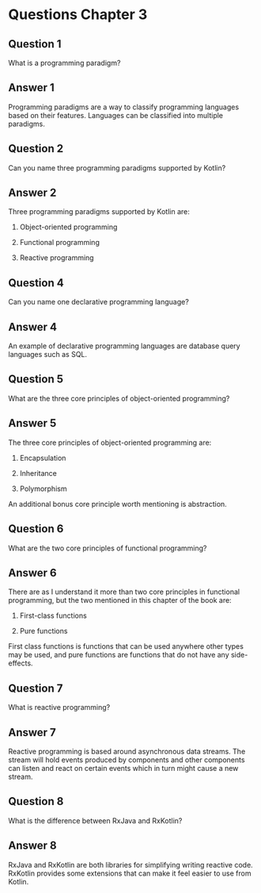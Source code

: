 # Questions Chapter 3

## Question 1

What is a programming paradigm?

## Answer 1

Programming paradigms are a way to classify programming languages based on their features. Languages can be classified into multiple paradigms.

## Question 2

Can you name three programming paradigms supported by Kotlin?

## Answer 2

Three programming paradigms supported by Kotlin are:

1. Object-oriented programming

2. Functional programming

3. Reactive programming

## Question 4

Can you name one declarative programming language?

## Answer 4

An example of declarative programming languages are database query languages such as SQL.

## Question 5

What are the three core principles of object-oriented programming?

## Answer 5

The three core principles of object-oriented programming are:

1. Encapsulation

2. Inheritance

3. Polymorphism

An additional bonus core principle worth mentioning is abstraction.

## Question 6

What are the two core principles of functional programming?

## Answer 6

There are as I understand it more than two core principles in functional programming, but the two mentioned in this chapter of the book are:

1. First-class functions

2. Pure functions

 First class functions is functions that can be used anywhere other types may be used, and pure functions are functions that do not have any side-effects.

## Question 7

What is reactive programming?

## Answer 7

Reactive programming is based around asynchronous data streams. The stream will hold events produced by components and other components can listen and react on certain events which in turn might cause a new stream.

## Question 8

What is the difference between RxJava and RxKotlin?

## Answer 8

RxJava and RxKotlin are both libraries for simplifying writing reactive code. RxKotlin provides some extensions that can make it feel easier to use from Kotlin.

